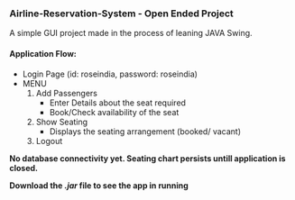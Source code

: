 ### Airline-Reservation-System - **Open Ended Project**

A simple GUI project made in the process of leaning JAVA Swing.

#### Application Flow:
* Login Page (id: roseindia, password: roseindia)  
* MENU
    1. Add Passengers
        * Enter Details about the seat required  
        * Book/Check availability of the seat  
    2. Show Seating
        * Displays the seating arrangement (booked/ vacant)
    3. Logout
  
**No database connectivity yet. Seating chart persists untill application is closed.**

**Download the *.jar* file to see the app in running**
